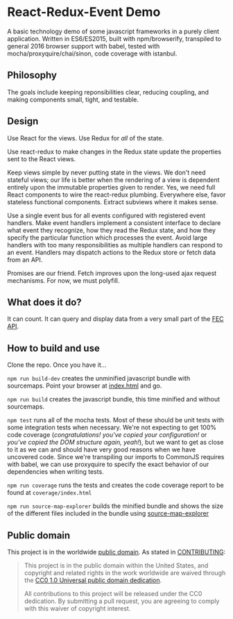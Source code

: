 React-Redux-Event Demo
=====

A basic technology demo of some javascript frameworks in a purely client application. Written in ES6/ES2015, built with npm/browserify, transpiled to general 2016 browser support with babel, tested with mocha/proxyquire/chai/sinon, code coverage with istanbul.

## Philosophy

The goals include keeping reponsibilities clear, reducing coupling, and making components small, tight, and testable.

## Design

Use React for the views. Use Redux for *all* of the state.

Use react-redux to make changes in the Redux state update the properties sent to the React views.

Keep views simple by never putting state in the views. We don't need stateful views; our life is better when the rendering of a view is dependent entirely upon the immutable properties given to render. Yes, we need full React components to wire the react-redux plumbing. Everywhere else, favor stateless functional components. Extract subviews where it makes sense.

Use a single event bus for all events configured with registered event handlers. Make event handlers implement a consistent interface to declare what event they recognize, how they read the Redux state, and how they specify the particular function which processes the event. Avoid large handlers with too many responsibilities as multiple handlers can respond to an event. Handlers may dispatch actions to the Redux store or fetch data from an API. 

Promises are our friend. Fetch improves upon the long-used ajax request mechanisms. For now, we must polyfill.

## What does it do?

It can count. It can query and display data from a very small part of the [FEC API](https://api.open.fec.gov/developers/). 

## How to build and use

Clone the repo. Once you have it...

`npm run build-dev` creates the unminified javascript bundle with sourcemaps. Point your browser at [index.html](index.html) and go.

`npm run build` creates the javascript bundle, this time minified and without sourcemaps.

`npm test` runs all of the mocha tests. Most of these should be unit tests with some integration tests when necessary. We're not expecting to get 100% code coverage (_congratulations! you've copied your configuration!_ or _you've copied the DOM structure again, yeah!_), but we want to get as close to it as we can and should have very good reasons when we have uncovered code. Since we're transpiling our imports to CommonJS requires with babel, we can use proxyquire to specify the exact behavior of our dependencies when writing tests.

`npm run coverage` runs the tests and creates the code coverage report to be found at `coverage/index.html`

`npm run source-map-explorer` builds the minified bundle and shows the size of the different files included in the bundle using [source-map-explorer](https://github.com/danvk/source-map-explorer)

## Public domain

This project is in the worldwide [public domain](LICENSE.md). As stated in [CONTRIBUTING](CONTRIBUTING.md):

> This project is in the public domain within the United States, and copyright and related rights in the work worldwide are waived through the [CC0 1.0 Universal public domain dedication](https://creativecommons.org/publicdomain/zero/1.0/).
>
> All contributions to this project will be released under the CC0 dedication. By submitting a pull request, you are agreeing to comply with this waiver of copyright interest.